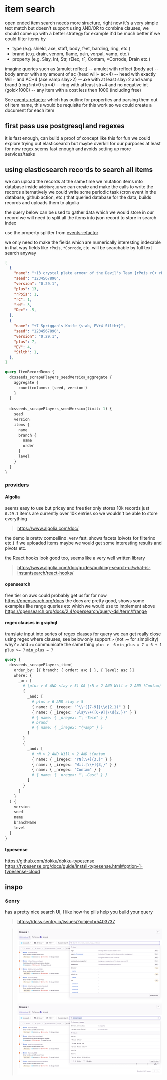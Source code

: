 # item search

open ended item search needs more structure, right now it's a very simple text match
but doesn't support using AND/OR to combine clauses, we should come up with a better strategy
for example it'd be much better if we could filter items by

  - type (e.g. shield, axe, staff, body, feet, barding, ring, etc.)
  - brand (e.g. drain, venom, flame, pain, vorpal, vamp, etc.)
  - property (e.g. Slay, Int, Str, rElec, rF, Contam, *Corrode, Drain etc.)

imagine queries such as
  (amulet reflect)       -- amulet with reflect
  (body ac)              -- body armor with any amount of ac
  (head will+ ac+4)      -- head with exactly Will+ and AC+4
  (axe vamp slay>2)      -- axe with at least slay+2 and vamp brand
  (ring !int<0 str>4)    -- ring with at least str+4 and no negative int
  (gold<1000)            -- any item with a cost less then 1000 (including free)


See [events-refactor](docs/events-refactor.md) which has outline for properties and parsing them out
of item name, this would be requisite for this work so we could create a document for each item


## first pass use postgresql and regexes

it is fast enough, can bulid a proof of concept like this
for fun we could explore trying out elasticsearch but maybe overkill for our purposes
at least for now regex seems fast enough and avoids setting up more services/tasks

## using elasticsearch records to search all items

we can upload the records at the same time we mutation items into database
inside `addMorgue` we can create and make the calls to write the records
alternatively we could write some periodic task (cron event in the database, github action, etc.)
that queried database for the data, builds records and uploads them to algolia

the query below can be used to gather data which we would store in our record
we will need to split all the items into json record to store in search index

use the property splitter from [events-refactor](docs/events-refactor.md)

we only need to make the fields which are numerically interesting indexable in that way
fields like `rPois`, `*Corrode`, etc. will be searchable by full text search anyway

```json
[
  {
    "name": "+13 crystal plate armour of the Devil's Team {rPois rC+ rN+++ Dex-5}",
    "seed": "1234567890",
    "version": "0.29.1",
    "plus": 13,
    "rPois": 1,
    "rC": 1,
    "rN": 3,
    "Dex": -5,
  },
  {
    "name": "+7 Spriggan's Knife {stab, EV+4 Stlth+}",
    "seed": "1234567890",
    "version": "0.29.1",
    "plus": 7,
    "EV": 4,
    "Stlth": 1,
  },
]
```


```graphql
query ItemRecordDemo {
  dcsseeds_scrapePlayers_seedVersion_aggregate {
    aggregate {
      count(columns: [seed, version])
    }
  }

  dcsseeds_scrapePlayers_seedVersion(limit: 1) {
    seed
    version
    items {
      name
      branch {
        name
        order
      }
      level
    }
  }
}
```

### providers

#### Algolia

seems easy to use but pricey and free tier only stores 10k records
just `0.29.1` items are currently over 10k entries so we wouldn't be able to store everything

> https://www.algolia.com/doc/

the demo is pretty compelling, very fast, shows facets (pivots for filtering etc.)
if we uploaded items maybe we would get some interesting results and pivots etc.

the React hooks look good too, seems like a very well written library

> https://www.algolia.com/doc/guides/building-search-ui/what-is-instantsearch/react-hooks/


#### opensearch
free tier on aws could probably get us far for now
https://opensearch.org/docs
the docs are pretty good, shows some examples like range queries etc which
we would use to implement above
https://opensearch.org/docs/2.4/opensearch/query-dsl/term/#range


#### regex clauses in graphql
translate input into series of regex clauses for query
we can get really close using regex where clauses, see below
only support `>` (not `>=` for simplicity)
  why? `>` and `>=` communicate the same thing
  `plus >  6`  `min_plus = 7 = 6 + 1`
  `plus >= 7`  `min_plus = 7`


```graphql
query {
  dcsseeds_scrapePlayers_item(
    order_by: [{ branch: { order: asc } }, { level: asc }]
    where: {
      _or: [
        # (plus > 6 AND slay > 5) OR (rN > 2 AND Will > 2 AND !Contam)
        {
          _and: [
            # plus > 6 AND slay > 5
            { name: { _iregex: "^\\+([7-9]|\\d{2,})" } }
            { name: { _iregex: "Slay\\+([6-9]|\\d{2,})" } }
            # { name: { _nregex: "\\-Tele" } }
            # brand
            # { name: { _iregex: "{vamp" } }
          ]
        }
        {
          _and: [
            # rN > 2 AND Will > 2 AND !Contam
            { name: { _iregex: "rN[\\+]{3,}" } }
            { name: { _iregex: "Will[\\+]{3,}" } }
            { name: { _nregex: "Contam" } }
            # { name: { _nregex: "\\-Cast" } }
          ]
        }
      ]
    }
  ) {
    version
    seed
    name
    branchName
    level
  }
}
```

#### typesense
https://github.com/dokku/dokku-typesense
https://typesense.org/docs/guide/install-typesense.html#option-1-typesense-cloud


## inspo

### Senry

has a pretty nice search UI, I like how the pills help you build your query

> https://dcss.sentry.io/issues/?project=5403737

> <img src="sentry-search-top.png" width="480" />
> <img src="sentry-search-pill.png" width="480" />
